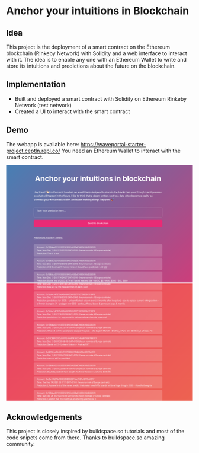 # Anchor your intuitions in Blockchain

## Idea
This project is the deployment of a smart contract on the Ethereum blockchain (Rinkeby Network) with Solidity and a web interface to interact with it. 
The idea is to enable any one with an Ethereum Wallet to write and store its intuitions and predictions about the future on the blockchain.

## Implementation
- Built and deployed a smart contract with Solidity on Ethereum Rinkeby Network (test network)
- Created a UI to interact with the smart contract

## Demo
The webapp is available here: https://waveportal-starter-project.ceptln.repl.co/
You need an Ethereum Wallet to interact with the smart contract.

![alt text](https://github.com/ceptln/ethereum-smart-contrat/blob/main/screenshot_website_1.png)
![alt text](https://github.com/ceptln/ethereum-smart-contrat/blob/main/screenshot_website_2.png)

## Acknowledgements
This project is closely inspired by buildspace.so tutorials and most of the code snipets come from there.
Thanks to buildspace.so amazing community.

